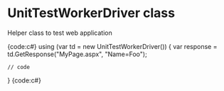 # UnitTestWorkerDriver class
Helper class to test web application

{code:c#}
using (var td = new UnitTestWorkerDriver())
{
    var response = td.GetResponse("MyPage.aspx", "Name=Foo");

    // code
}
{code:c#}